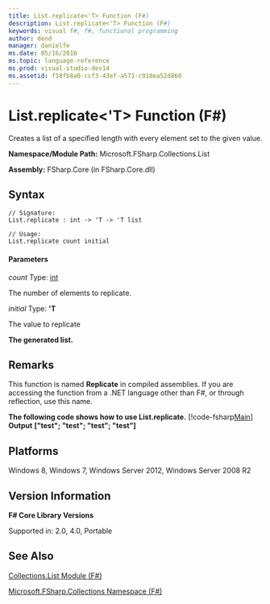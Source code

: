 ```yaml
---
title: List.replicate<'T> Function (F#)
description: List.replicate<'T> Function (F#)
keywords: visual f#, f#, functional programming
author: dend
manager: danielfe
ms.date: 05/16/2016
ms.topic: language-reference
ms.prod: visual-studio-dev14
ms.assetid: f18fb8a0-ccf3-43ef-a571-c918ea52d860 
---
```


# List.replicate<'T> Function (F#)

Creates a list of a specified length with every element set to the given value.

**Namespace/Module Path:** Microsoft.FSharp.Collections.List

**Assembly:** FSharp.Core (in FSharp.Core.dll)


## Syntax

```
// Signature:
List.replicate : int -> 'T -> 'T list

// Usage:
List.replicate count initial
```

#### Parameters
*count*
Type: [int](https://msdn.microsoft.com/library/025d5455-3622-4ea5-9573-3ecbd4ee1375)


The number of elements to replicate.


*initial*
Type: **'T**


The value to replicate



**The generated list.**
## Remarks
This function is named **Replicate** in compiled assemblies. If you are accessing the function from a .NET language other than F#, or through reflection, use this name.

**The following code shows how to use List.replicate.**
[!code-fsharp[Main](snippets/fslists/snippet52.fs)]
**Output**
**["test"; "test"; "test"; "test"]**
## Platforms
Windows 8, Windows 7, Windows Server 2012, Windows Server 2008 R2


## Version Information
**F# Core Library Versions**

Supported in: 2.0, 4.0, Portable




## See Also
[Collections.List Module &#40;F&#35;&#41;](Collections.List-Module-%5BFSharp%5D.md)

[Microsoft.FSharp.Collections Namespace &#40;F&#35;&#41;](Microsoft.FSharp.Collections-Namespace-%5BFSharp%5D.md)

